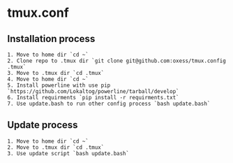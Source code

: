 # tmux.conf

## Installation process
	1. Move to home dir `cd ~`
	2. Clone repo to .tmux dir `git clone git@github.com:oxess/tmux.config .tmux`
	3. Move to .tmux dir `cd .tmux`
	4. Move to home dir `cd ~`
	5. Install powerline with use pip `https://github.com/Lokaltog/powerline/tarball/develop`
	6. Install requirments `pip install -r requirments.txt`
	7. Use update.bash to run other config process `bash update.bash`

## Update process
	1. Move to home dir `cd ~`
	2. Move to .tmux dir `cd .tmux`
	3. Use update script `bash update.bash`

